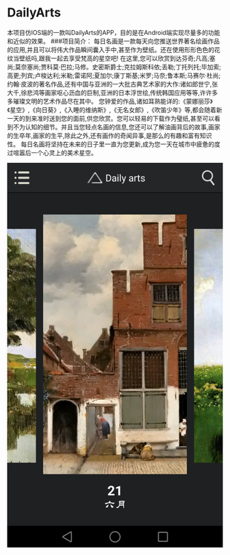 # DailyArts
本项目仿IOS端的一款叫DailyArts的APP，目的是在Android端实现尽量多的功能和近似的效果。
###项目简介：
每日名画是一款每天向您推送世界著名绘画作品的应用,并且可以将伟大作品瞬间囊入手中,甚至作为壁纸。还在使用形形色色的花纹当壁纸吗,跟我一起去享受梵高的星空吧!
在这里,您可以欣赏到达芬奇;凡高;塞尚;莫奈塞尚;贾科莫·巴拉;马修。史密斯爵士;克拉姆斯科依;丢勒;丁托列托;毕加索;高更;列宾;卢梭达利;米勒;雷诺阿;夏加尔;康丁斯基;米罗;马奈;鲁本斯;马赛尔·杜尚;约翰·皮波的著名作品,还有中国与亚洲的一大批古典艺术家的大作:诸如郎世宁,张大千,徐悲鸿等画家呕心沥血的巨制,亚洲的日本浮世绘,传统韩国应用等等,许许多多璀璨文明的艺术作品尽在其中。
您钟爱的作品,诸如耳熟能详的:《蒙娜丽莎》《星空》,《向日葵》,《入睡的维纳斯》,《无名女郎》,《吹笛少年》等,都会随着新一天的到来准时送到您的面前,供您欣赏。您可以轻易的下载作为璧纸,甚至可以看到不为认知的细节。并且当您轻点名画的信息,您还可以了解油画背后的故事,画家的生卒年,画家的生平,除此之外,还有画作的奇闻异事,是那么的有趣和富有知识性。
每日名画将坚持在未来的日子里一直为您更新,成为您一天在城市中疲惫的度过喧嚣后一个心灵上的美术星空。

![avatar](./images/home.png)

